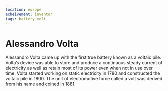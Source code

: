 ```yaml
---
location: europe
acheivement: inventor
tags: battery volt
---
```


# Alessandro Volta

Alessandro Volta came up with the first true battery known as a voltaic pile. Volta’s device was able to store and produce a continuous steady current of electricity as well as retain most of its power even when not in use over time. Volta started working on static electricity in 1780 and constructed the voltaic pile in 1800. The unit of electromotive force called a volt was derived from his name and coined in 1881.